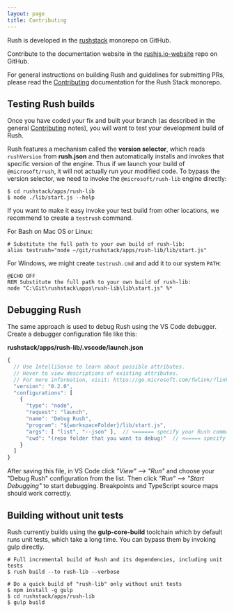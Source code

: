```yaml
---
layout: page
title: Contributing
---
```


Rush is developed in the [rushstack](https://github.com/microsoft/rushstack/)
monorepo on GitHub.

Contribute to the documentation website in the [rushjs.io-website](https://github.com/microsoft/rushjs.io-website) repo on GitHub.

For general instructions on building Rush and guidelines for submitting PRs, please read the
[Contributing](https://rushstack.io/pages/contributing/get_started/) documentation for the Rush Stack
monorepo.

## Testing Rush builds

Once you have coded your fix and built your branch (as described in the general [Contributing](https://rushstack.io/pages/contributing/get_started/) notes), you will want to test your development build of Rush.

Rush features a mechanism called the **version selector**, which reads `rushVersion` from **rush.json** and then automatically installs and invokes that specific version of the engine.  Thus if we launch your build of `@microsoft/rush`, it will not actually run your modified code.  To bypass the version selector, we need to invoke the `@microsoft/rush-lib` engine directly:

```shell
$ cd rushstack/apps/rush-lib
$ node ./lib/start.js --help
```

If you want to make it easy invoke your test build from other locations, we recommend to create a `testrush` command.

For Bash on Mac OS or Linux:
```shell
# Substitute the full path to your own build of rush-lib:
alias testrush="node ~/git/rushstack/apps/rush-lib/lib/start.js"
```

For Windows, we might create `testrush.cmd` and add it to our system `PATH`:
```
@ECHO OFF
REM Substitute the full path to your own build of rush-lib:
node "C:\Git\rushstack\apps\rush-lib\lib\start.js" %*
```

## Debugging Rush

The same approach is used to debug Rush using the VS Code debugger.  Create a debugger configuration file like this:

**rushstack/apps/rush-lib/.vscode/launch.json**
```js
{
  // Use IntelliSense to learn about possible attributes.
  // Hover to view descriptions of existing attributes.
  // For more information, visit: https://go.microsoft.com/fwlink/?linkid=830387
  "version": "0.2.0",
  "configurations": [
    {
      "type": "node",
      "request": "launch",
      "name": "Debug Rush",
      "program": "${workspaceFolder}/lib/start.js",
      "args": [ "list", "--json" ],  // <====== specify your Rush command line arguments here
      "cwd": "(repo folder that you want to debug)"  // <===== specify your target working folder here
    }
  ]
}
```

After saving this file, in VS Code click *"View" --> "Run"* and choose your "Debug Rush" configuration from the list. Then click *"Run" --> "Start Debugging"* to start debugging. Breakpoints and TypeScript source maps should work correctly.

## Building without unit tests

Rush currently builds using the **gulp-core-build** toolchain which by default runs unit tests, which take a long time.  You can bypass them by invoking gulp directly.

```shell
# Full incremental build of Rush and its dependencies, including unit tests
$ rush build --to rush-lib --verbose

# Do a quick build of "rush-lib" only without unit tests
$ npm install -g gulp
$ cd rushstack/apps/rush-lib
$ gulp build
```
